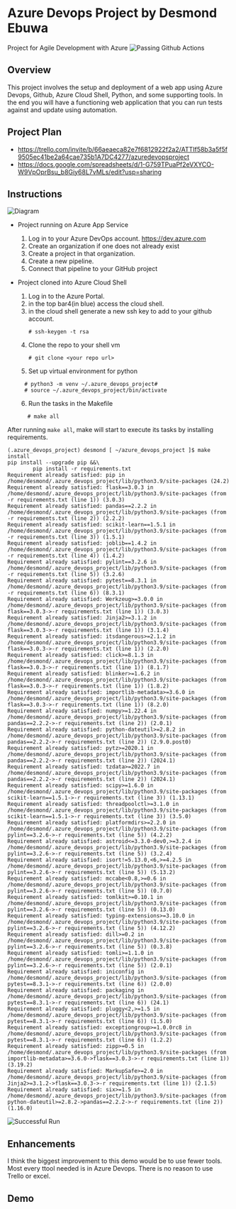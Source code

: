 # Azure Devops Project by Desmond Ebuwa

Project for Agile Development with Azure
![Passing Github Actions](./passing_gh_action.png)


## Overview

This project involves the setup and deployment of a web app using Azure Devops, Github, Azure Cloud Shell, Python, and some supporting tools. In the end you will have a functioning web application that you can run tests against and update using automation. 

## Project Plan
* https://trello.com/invite/b/66aeaeca82e7f6812922f2a2/ATTIf58b3a5f5f9505ec41be2a64cae735b1A7DC4277/azuredevopsproject
* https://docs.google.com/spreadsheets/d/1-G759TPuaPf2eVXYCO-W9VpOprBsu_b8Giy68L7vMLs/edit?usp=sharing

## Instructions

![Diagram](./azure_devops_project_diagram.png)


* Project running on Azure App Service
	1. Log in to your Azure DevOps account. https://dev.azure.com
	2. Create an organization if one does not already exist
	3. Create a project in that organization.
	4. Create a new pipeline. 
	5. Connect that pipeline to your GitHub project

* Project cloned into Azure Cloud Shell
	1. Log in to the Azure Portal.
	2. in the top bar4(in blue) access the cloud shell. 
	3. in the cloud shell generate a new ssh key to add to your github account. 
	   ```
	   # ssh-keygen -t rsa
	   ```
	4. Clone the repo to your shell vm
		```
		# git clone <your repo url>
		```
	5. Set up virtual environment for python
	```
	  # python3 -m venv ~/.azure_devops_project#
	  # source ~/.azure_devops_project/bin/activate
	```
	6. Run the tasks in the Makefile
	``` 
	   # make all 
	```
	   

After running `make all`, make will start to execute its tasks by installing requirements. 
```
(.azure_devops_project) desmond [ ~/azure_devops_project ]$ make install
pip install --upgrade pip &&\
        pip install -r requirements.txt
Requirement already satisfied: pip in /home/desmond/.azure_devops_project/lib/python3.9/site-packages (24.2)
Requirement already satisfied: flask==3.0.3 in /home/desmond/.azure_devops_project/lib/python3.9/site-packages (from -r requirements.txt (line 1)) (3.0.3)
Requirement already satisfied: pandas==2.2.2 in /home/desmond/.azure_devops_project/lib/python3.9/site-packages (from -r requirements.txt (line 2)) (2.2.2)
Requirement already satisfied: scikit-learn==1.5.1 in /home/desmond/.azure_devops_project/lib/python3.9/site-packages (from -r requirements.txt (line 3)) (1.5.1)
Requirement already satisfied: joblib==1.4.2 in /home/desmond/.azure_devops_project/lib/python3.9/site-packages (from -r requirements.txt (line 4)) (1.4.2)
Requirement already satisfied: pylint==3.2.6 in /home/desmond/.azure_devops_project/lib/python3.9/site-packages (from -r requirements.txt (line 5)) (3.2.6)
Requirement already satisfied: pytest==8.3.1 in /home/desmond/.azure_devops_project/lib/python3.9/site-packages (from -r requirements.txt (line 6)) (8.3.1)
Requirement already satisfied: Werkzeug>=3.0.0 in /home/desmond/.azure_devops_project/lib/python3.9/site-packages (from flask==3.0.3->-r requirements.txt (line 1)) (3.0.3)
Requirement already satisfied: Jinja2>=3.1.2 in /home/desmond/.azure_devops_project/lib/python3.9/site-packages (from flask==3.0.3->-r requirements.txt (line 1)) (3.1.4)
Requirement already satisfied: itsdangerous>=2.1.2 in /home/desmond/.azure_devops_project/lib/python3.9/site-packages (from flask==3.0.3->-r requirements.txt (line 1)) (2.2.0)
Requirement already satisfied: click>=8.1.3 in /home/desmond/.azure_devops_project/lib/python3.9/site-packages (from flask==3.0.3->-r requirements.txt (line 1)) (8.1.7)
Requirement already satisfied: blinker>=1.6.2 in /home/desmond/.azure_devops_project/lib/python3.9/site-packages (from flask==3.0.3->-r requirements.txt (line 1)) (1.8.2)
Requirement already satisfied: importlib-metadata>=3.6.0 in /home/desmond/.azure_devops_project/lib/python3.9/site-packages (from flask==3.0.3->-r requirements.txt (line 1)) (8.2.0)
Requirement already satisfied: numpy>=1.22.4 in /home/desmond/.azure_devops_project/lib/python3.9/site-packages (from pandas==2.2.2->-r requirements.txt (line 2)) (2.0.1)
Requirement already satisfied: python-dateutil>=2.8.2 in /home/desmond/.azure_devops_project/lib/python3.9/site-packages (from pandas==2.2.2->-r requirements.txt (line 2)) (2.9.0.post0)
Requirement already satisfied: pytz>=2020.1 in /home/desmond/.azure_devops_project/lib/python3.9/site-packages (from pandas==2.2.2->-r requirements.txt (line 2)) (2024.1)
Requirement already satisfied: tzdata>=2022.7 in /home/desmond/.azure_devops_project/lib/python3.9/site-packages (from pandas==2.2.2->-r requirements.txt (line 2)) (2024.1)
Requirement already satisfied: scipy>=1.6.0 in /home/desmond/.azure_devops_project/lib/python3.9/site-packages (from scikit-learn==1.5.1->-r requirements.txt (line 3)) (1.13.1)
Requirement already satisfied: threadpoolctl>=3.1.0 in /home/desmond/.azure_devops_project/lib/python3.9/site-packages (from scikit-learn==1.5.1->-r requirements.txt (line 3)) (3.5.0)
Requirement already satisfied: platformdirs>=2.2.0 in /home/desmond/.azure_devops_project/lib/python3.9/site-packages (from pylint==3.2.6->-r requirements.txt (line 5)) (4.2.2)
Requirement already satisfied: astroid<=3.3.0-dev0,>=3.2.4 in /home/desmond/.azure_devops_project/lib/python3.9/site-packages (from pylint==3.2.6->-r requirements.txt (line 5)) (3.2.4)
Requirement already satisfied: isort!=5.13.0,<6,>=4.2.5 in /home/desmond/.azure_devops_project/lib/python3.9/site-packages (from pylint==3.2.6->-r requirements.txt (line 5)) (5.13.2)
Requirement already satisfied: mccabe<0.8,>=0.6 in /home/desmond/.azure_devops_project/lib/python3.9/site-packages (from pylint==3.2.6->-r requirements.txt (line 5)) (0.7.0)
Requirement already satisfied: tomlkit>=0.10.1 in /home/desmond/.azure_devops_project/lib/python3.9/site-packages (from pylint==3.2.6->-r requirements.txt (line 5)) (0.13.0)
Requirement already satisfied: typing-extensions>=3.10.0 in /home/desmond/.azure_devops_project/lib/python3.9/site-packages (from pylint==3.2.6->-r requirements.txt (line 5)) (4.12.2)
Requirement already satisfied: dill>=0.2 in /home/desmond/.azure_devops_project/lib/python3.9/site-packages (from pylint==3.2.6->-r requirements.txt (line 5)) (0.3.8)
Requirement already satisfied: tomli>=1.1.0 in /home/desmond/.azure_devops_project/lib/python3.9/site-packages (from pylint==3.2.6->-r requirements.txt (line 5)) (2.0.1)
Requirement already satisfied: iniconfig in /home/desmond/.azure_devops_project/lib/python3.9/site-packages (from pytest==8.3.1->-r requirements.txt (line 6)) (2.0.0)
Requirement already satisfied: packaging in /home/desmond/.azure_devops_project/lib/python3.9/site-packages (from pytest==8.3.1->-r requirements.txt (line 6)) (24.1)
Requirement already satisfied: pluggy<2,>=1.5 in /home/desmond/.azure_devops_project/lib/python3.9/site-packages (from pytest==8.3.1->-r requirements.txt (line 6)) (1.5.0)
Requirement already satisfied: exceptiongroup>=1.0.0rc8 in /home/desmond/.azure_devops_project/lib/python3.9/site-packages (from pytest==8.3.1->-r requirements.txt (line 6)) (1.2.2)
Requirement already satisfied: zipp>=0.5 in /home/desmond/.azure_devops_project/lib/python3.9/site-packages (from importlib-metadata>=3.6.0->flask==3.0.3->-r requirements.txt (line 1)) (3.19.2)
Requirement already satisfied: MarkupSafe>=2.0 in /home/desmond/.azure_devops_project/lib/python3.9/site-packages (from Jinja2>=3.1.2->flask==3.0.3->-r requirements.txt (line 1)) (2.1.5)
Requirement already satisfied: six>=1.5 in /home/desmond/.azure_devops_project/lib/python3.9/site-packages (from python-dateutil>=2.8.2->pandas==2.2.2->-r requirements.txt (line 2)) (1.16.0)
```

![Successful Run](./output_run_success.png)



## Enhancements

I think the biggest improvement to this demo would be to use fewer tools. Most every ttool needed is in Azure Devops. There is no reason to use Trello or excel. 

## Demo 

[<Demo Video>](https://youtu.be/9iCYIsHgi4o)
